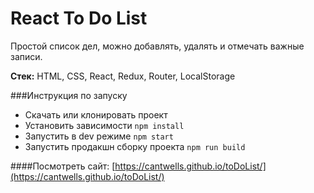 # React To Do List
Простой список дел, можно добавлять, удалять и отмечать важные записи.

__Стек:__ HTML, CSS, React, Redux, Router, LocalStorage

###Инструкция по запуску
* Скачать или клонировать проект
* Установить зависимости `npm install`
* Запустить в dev режиме `npm start`
* Запустить продакшн сборку проекта `npm run build`

####Посмотреть сайт:
[https://cantwells.github.io/toDoList/](https://cantwells.github.io/toDoList/)
